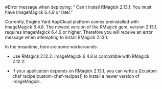 #Error message when deploying: “ Can't install RMagick 2.13.1. You must have ImageMagick 6.4.9 or later.”

Currently, Engine Yard AppCloud platform comes preinstalled with ImageMagick 6.4.8. The newest version of the RMagick gem, version 2.13.1, requires ImageMagick 6.4.9 or higher. Therefore you will receive an error message when attempting to install RMagick 2.13.1.

In the meantime, here are some workarounds:

- Use RMagick 2.12.2. ImageMagick 6.4.8 is compatible with RMagick 2.12.2: 

- If your application depends on RMagick 2.13.1, you can write a [[custom chef recipe|custom-chef-recipes]] to install a newer version of ImageMagick.